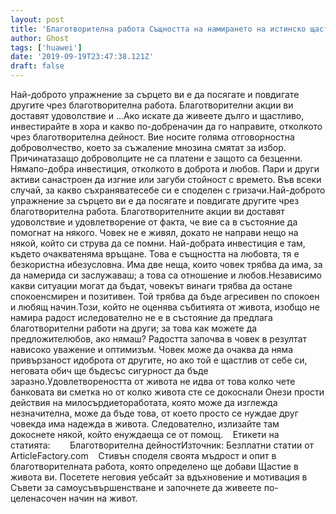 ```yaml
---
layout: post
title: 'Благотворителна работа Същността на намирането на истинско щастие'
author: Ghost
tags: ['huawei']
date: '2019-09-19T23:47:38.121Z'
draft: false
---
```


Най-доброто упражнение за сърцето ви е да посягате и повдигате другите чрез благотворителна работа. Благотворителни акции ви доставят удоволствие и ...Ако искате да живеете дълго и щастливо, инвестирайте в хора и какво по-добреначин да го направите, отколкото чрез благотворителна дейност. Вие носите голяма отговорностна доброволчество, което за съжаление мнозина смятат за избор. Причинатазащо доброволците не са платени е защото са безценни. Нямапо-добра инвестиция, отколкото в доброта и любов. Пари и други активи санастроен да изгние или загуби стойност с времето. Във всеки случай, за какво съхраняватесебе си е споделен с гризачи.Най-доброто упражнение за сърцето ви е да посягате и повдигате другите чрез благотворителна работа. Благотворителните акции ви доставят удоволствие и удовлетворение от факта, че вие са в състояние да помогнат на някого. Човек не е живял, докато не направи нещо на някой, който си струва да се помни. Най-добрата инвестиция е там, където очакватеняма връщане. Това е същността на любовта, тя е безкористна ибезусловна. Има две неща, които човек трябва да има, за да намерида си заслужаваш; а това са отношение и любов.Независимо какви ситуации могат да бъдат, човекът винаги трябва да остане спокоенсмирен и позитивен. Той трябва да бъде агресивен по спокоен и любящ начин.Този, който не оценява събитията от живота, изобщо не намира радост иследователно не е в състояние да предлага благотворителни работи на други; за това как можете да предложителюбов, ако нямаш? Радостта започва в човек в резултат нависоко уважение и оптимизъм. Човек може да очаква да няма привързаност идоброта от другите, но ако той е щастлив от себе си, неговата обич ще бъдесъс сигурност да бъде заразно.Удовлетвореността от живота не идва от това колко чете банковата ви сметка но от колко живота сте се докоснали Онези прости действия на милосърдиетоработата, която може да изглежда незначителна, може да бъде това, от което просто се нуждае друг човекда има надежда в живота. Следователно, излизайте там докоснете някой, който енуждаеща се от помощ.    Етикети на статията:        Благотворителна дейностИзточник: Безплатни статии от ArticleFactory.com    Стивън споделя своята мъдрост и опит в благотворителната работа, която определено ще добави Щастие в живота ви. Посетете неговия уебсайт за вдъхновение и мотивация в Съвети за самоусъвършенстване и започнете да живеете по-целенасочен начин на живот.
